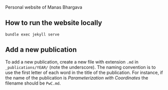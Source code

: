 Personal website of Manas Bhargava

## How to run the website locally
`bundle exec jekyll serve`


## Add a new publication

To add a new publication, create a new file with extension `.md` in
`_publications/YEAR/` (note the underscore). The naming convention is to use the first letter of each word in the title of the publication. For instance, if the name of the publication is *Parameterization with  Coordinates* the filename should be `PwC.md`.